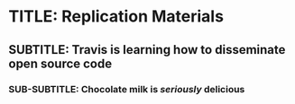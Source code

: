 # TITLE: Replication Materials
## SUBTITLE: Travis is learning how to disseminate open source code
### SUB-SUBTITLE: Chocolate milk is _seriously_ delicious
